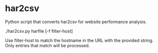 # har2csv

Python script that converts har2csv for website performance analysis.

./har2csv.py harfile [-f filter-host]

Use filter-host to match the hostname in the URL with the provided string. Only
entries that match will be processed.

